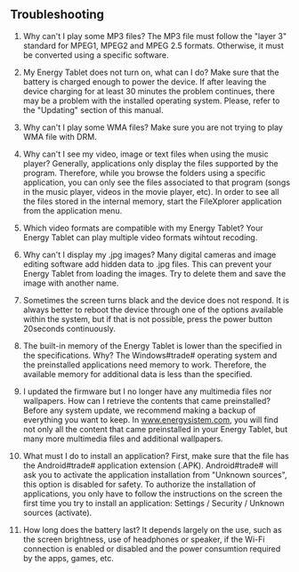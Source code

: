 ## Troubleshooting
1.	Why can't I play some MP3 files?
The MP3 file must follow the "layer 3" standard for MPEG1, MPEG2 and MPEG 2.5 formats. Otherwise, it must be converted using a specific software.

2.	My Energy Tablet does not turn on, what can I do?
Make sure that the battery is charged enough to power the device. If after leaving the device charging for at least 30 minutes the problem continues, there may be a problem with the installed operating system. Please, refer to the "Updating" section of this manual.

3.	Why can't I play some WMA files?
Make sure you are not trying to play WMA file with DRM.

4.	Why can't I see my video, image or text files when using the music player?
Generally, applications only display the files supported by the program. Therefore, while you browse the folders using a specific application, you can only see the files associated to that program (songs in the music player, videos in the movie player, etc).  In order to see all the files stored in the internal memory, start the FileXplorer application from the application menu.

5.	Which video formats are compatible with my Energy Tablet?
Your Energy Tablet can play multiple video formats wihtout recoding.

6.	Why can't I display my .jpg images?
Many digital cameras and image editing software add hidden data to .jpg files. This can prevent your Energy Tablet from loading the images. Try to delete them and save the image with another name.

7.	Sometimes the screen turns black and the device does not respond.
It is always better to reboot the device through one of the options available within the system, but if that is not possible, press the power button 20seconds continuously.

8.	The built-in memory of the Energy Tablet is lower than the specified in the specifications. Why?
The Windows#trade# operating system and the preinstalled applications need memory to work. Therefore, the available memory for additional data is less than the specified.

9.	I updated the firmware but I no longer have any multimedia files nor wallpapers. How can I retrieve the contents that came preinstalled?
Before any system update, we recommend making a backup of everything you want to keep. In www.energysistem.com, you will find not only all the content that came preinstalled in your Energy Tablet, but many more multimedia files and additional wallpapers.

10.	What must I do to install an application?
First, make sure that the file has the Android#trade# application extension (.APK). Android#trade# will ask you to activate the application installation from "Unknown sources", this option is disabled for safety. To authorize the installation of applications, you only have to follow the instructions on the screen the first time you try to install an application:  Settings / Security / Unknown sources (activate).

11.	How long does the battery last?
It depends largely on the use, such as the screen brightness, use of headphones or speaker, if the Wi-Fi connection is enabled or disabled and the power consumtion required by the apps, games, etc.
